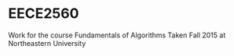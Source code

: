 # EECE2560
Work for the course Fundamentals of Algorithms
Taken Fall 2015 at Northeastern University
